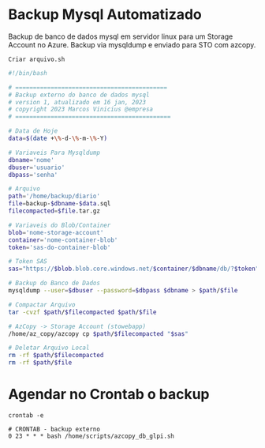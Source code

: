 # Backup Mysql Automatizado

Backup de banco de dados mysql em servidor linux para um Storage Account no Azure.
Backup via mysqldump e enviado para STO com azcopy.

`Criar arquivo.sh`

```bash
#!/bin/bash

# ===========================================
# Backup externo do banco de dados mysql
# version 1, atualizado em 16 jan, 2023
# copyright 2023 Marcos Vinicius @empresa
# ============================================

# Data de Hoje
data=$(date +\%-d-\%-m-\%-Y)

# Variaveis Para Mysqldump 
dbname='nome'
dbuser='usuario'
dbpass='senha'

# Arquivo
path='/home/backup/diario'
file=backup-$dbname-$data.sql
filecompacted=$file.tar.gz

# Variaveis do Blob/Container
blob='nome-storage-account'
container='nome-container-blob'
token='sas-do-container-blob'

# Token SAS
sas="https://$blob.blob.core.windows.net/$container/$dbname/db/?$token"

# Backup do Banco de Dados
mysqldump --user=$dbuser --password=$dbpass $dbname > $path/$file

# Compactar Arquivo
tar -cvzf $path/$filecompacted $path/$file

# AzCopy -> Storage Account (stowebapp)
/home/az_copy/azcopy cp $path/$filecompacted "$sas"

# Deletar Arquivo Local
rm -rf $path/$filecompacted
rm -rf $path/$file
```

# Agendar no Crontab o backup
`crontab -e`
```
# CRONTAB - backup externo
0 23 * * * bash /home/scripts/azcopy_db_glpi.sh
```

